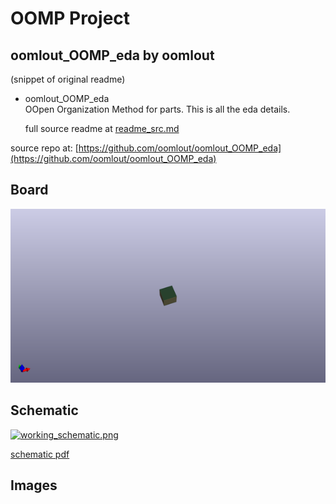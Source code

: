 # OOMP Project  
## oomlout_OOMP_eda  by oomlout  
  
(snippet of original readme)  
  
- oomlout_OOMP_eda  
OOpen Organization Method for parts. This is all the eda details.  
  
  full source readme at [readme_src.md](readme_src.md)  
  
source repo at: [https://github.com/oomlout/oomlout_OOMP_eda](https://github.com/oomlout/oomlout_OOMP_eda)  
## Board  
  
[![working_3d.png](working_3d_600.png)](working_3d.png)  
## Schematic  
  
[![working_schematic.png](working_schematic_600.png)](working_schematic.png)  
  
[schematic pdf](working_schematic.pdf)  
## Images  
